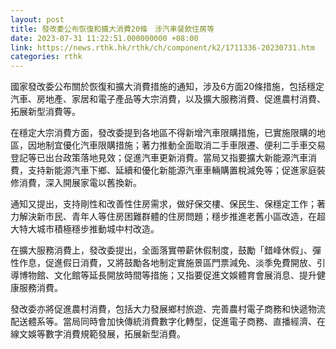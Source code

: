 ```yaml
---
layout: post
title: 發改委公布恢復和擴大消費20條　涉汽車餐飲住房等
date: 2023-07-31 11:22:51.000000000 +08:00
link: https://news.rthk.hk/rthk/ch/component/k2/1711336-20230731.htm
categories: rthk
---
```


國家發改委公布關於恢復和擴大消費措施的通知，涉及6方面20條措施，包括穩定汽車、房地產、家居和電子產品等大宗消費，以及擴大服務消費、促進農村消費、拓展新型消費等。

在穩定大宗消費方面，發改委提到各地區不得新增汽車限購措施，已實施限購的地區，因地制宜優化汽車限購措施；著力推動全面取消二手車限遷、便利二手車交易登記等已出台政策落地見效；促進汽車更新消費。當局又指要擴大新能源汽車消費，支持新能源汽車下鄉、延續和優化新能源汽車車輛購置稅減免等；促進家庭裝修消費，深入開展家電以舊換新。

通知又提出，支持剛性和改善性住房需求，做好保交樓、保民生、保穩定工作；著力解決新市民、青年人等住房困難群體的住房問題；穩步推進老舊小區改造，在超大特大城市積極穩步推動城中村改造。

在擴大服務消費上，發改委提出，全面落實帶薪休假制度，鼓勵「錯峰休假」、彈性作息，促進假日消費，又將鼓勵各地制定實施景區門票減免、淡季免費開放、引導博物館、文化館等延長開放時間等措施；又指要促進文娛體育會展消息、提升健康服務消費。

發改委亦將促進農村消費，包括大力發展鄉村旅遊、完善農村電子商務和快遞物流配送體系等。當局同時會加快傳統消費數字化轉型，促進電子商務、直播經濟、在線文娛等數字消費規範發展，拓展新型消費。
